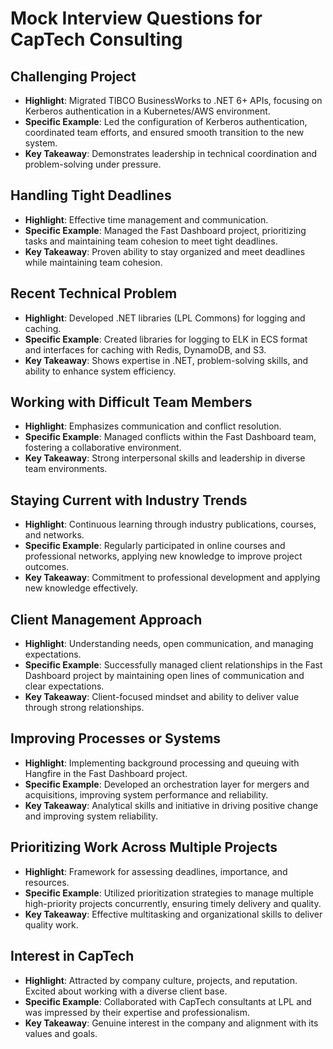 # Mock Interview Questions for CapTech Consulting

## Challenging Project

- **Highlight**: Migrated TIBCO BusinessWorks to .NET 6+ APIs, focusing on Kerberos authentication in a Kubernetes/AWS environment.
- **Specific Example**: Led the configuration of Kerberos authentication, coordinated team efforts, and ensured smooth transition to the new system.
- **Key Takeaway**: Demonstrates leadership in technical coordination and problem-solving under pressure.

## Handling Tight Deadlines

- **Highlight**: Effective time management and communication.
- **Specific Example**: Managed the Fast Dashboard project, prioritizing tasks and maintaining team cohesion to meet tight deadlines.
- **Key Takeaway**: Proven ability to stay organized and meet deadlines while maintaining team cohesion.

## Recent Technical Problem

- **Highlight**: Developed .NET libraries (LPL Commons) for logging and caching.
- **Specific Example**: Created libraries for logging to ELK in ECS format and interfaces for caching with Redis, DynamoDB, and S3.
- **Key Takeaway**: Shows expertise in .NET, problem-solving skills, and ability to enhance system efficiency.

## Working with Difficult Team Members

- **Highlight**: Emphasizes communication and conflict resolution.
- **Specific Example**: Managed conflicts within the Fast Dashboard team, fostering a collaborative environment.
- **Key Takeaway**: Strong interpersonal skills and leadership in diverse team environments.

## Staying Current with Industry Trends

- **Highlight**: Continuous learning through industry publications, courses, and networks.
- **Specific Example**: Regularly participated in online courses and professional networks, applying new knowledge to improve project outcomes.
- **Key Takeaway**: Commitment to professional development and applying new knowledge effectively.

## Client Management Approach

- **Highlight**: Understanding needs, open communication, and managing expectations.
- **Specific Example**: Successfully managed client relationships in the Fast Dashboard project by maintaining open lines of communication and clear expectations.
- **Key Takeaway**: Client-focused mindset and ability to deliver value through strong relationships.

## Improving Processes or Systems

- **Highlight**: Implementing background processing and queuing with Hangfire in the Fast Dashboard project.
- **Specific Example**: Developed an orchestration layer for mergers and acquisitions, improving system performance and reliability.
- **Key Takeaway**: Analytical skills and initiative in driving positive change and improving system reliability.

## Prioritizing Work Across Multiple Projects

- **Highlight**: Framework for assessing deadlines, importance, and resources.
- **Specific Example**: Utilized prioritization strategies to manage multiple high-priority projects concurrently, ensuring timely delivery and quality.
- **Key Takeaway**: Effective multitasking and organizational skills to deliver quality work.

## Interest in CapTech

- **Highlight**: Attracted by company culture, projects, and reputation. Excited about working with a diverse client base.
- **Specific Example**: Collaborated with CapTech consultants at LPL and was impressed by their expertise and professionalism.
- **Key Takeaway**: Genuine interest in the company and alignment with its values and goals.
